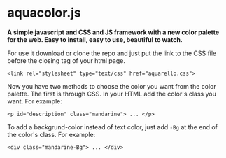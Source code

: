 aquacolor.js
============

<b>A simple javascript and CSS and JS framework with a new color palette for the web. Easy to install, easy to use, beautiful to watch.</b>

For use it download or clone the repo and just put the link to the CSS file before the closing </body> tag of your html page.

`<link rel="stylesheet" type="text/css" href="aquarello.css">`

Now you have two methods to choose the color you want from the color palette. The first is through CSS. In your HTML add the color's class you want. For example:

`<p id="description" class="mandarine"> ... </p>`

To add a backgrund-color instead of text color, just add `-Bg` at the end of the color's class. For example:

`<div class="mandarine-Bg"> ... </div>`
